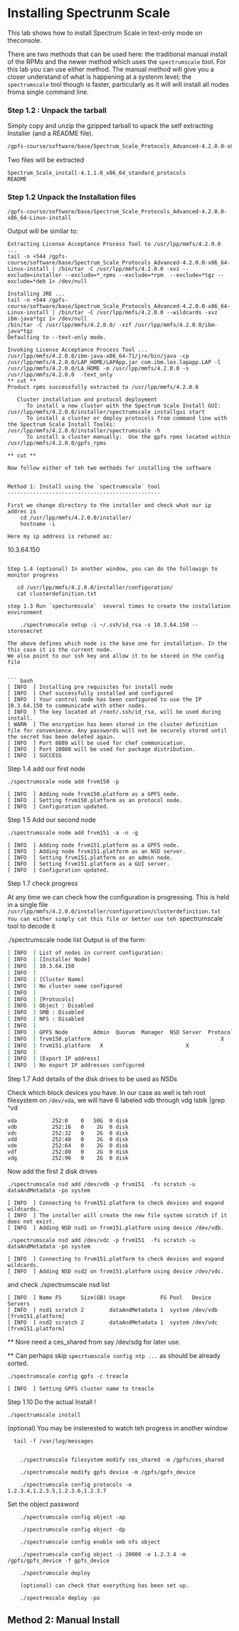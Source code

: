 Installing Spectrunm Scale 
===========================

This lab shows how to install Spectrum Scale in text-only mode on theconsole.

There are two methods that can be used here: the traditional manual install of the RPMs and the newer method which uses the `spectrumscale`
tool. For this lab you can use either method. The manual method will give you a closer understand of what is happening at a systenm level; the 
`spectrumscale` tool though is faster, particularly as it will will install all nodes froma single command line.




### Step 1.2 : Unpack the tarball

Simply copy and unzip the gzipped tarball to upack the self extracting Installer (and a README file).



``` bash
/gpfs-course/software/base/Spectrum_Scale_Protocols_Advanced-4.2.0.0-x86_64-Linux-install
```

Two files will be extracted
```
Spectrum_Scale_install-4.1.1.0_x86_64_standard_protocols
README
```
### Step 1.2 Unpack the Installation files


    /gpfs-course/software/base/Spectrum_Scale_Protocols_Advanced-4.2.0.0-x86_64-Linux-install

Output will be similar to:
```
Extracting License Acceptance Process Tool to /usr/lpp/mmfs/4.2.0.0 ...
tail -n +544 /gpfs-course/software/base/Spectrum_Scale_Protocols_Advanced-4.2.0.0-x86_64-Linux-install | /bin/tar -C /usr/lpp/mmfs/4.2.0.0 -xvz --exclude=installer --exclude=*_rpms --exclude=*rpm  --exclude=*tgz --exclude=*deb 1> /dev/null

Installing JRE ...
tail -n +544 /gpfs-course/software/base/Spectrum_Scale_Protocols_Advanced-4.2.0.0-x86_64-Linux-install | /bin/tar -C /usr/lpp/mmfs/4.2.0.0 --wildcards -xvz  ibm-java*tgz 1> /dev/null
/bin/tar -C /usr/lpp/mmfs/4.2.0.0/ -xzf /usr/lpp/mmfs/4.2.0.0/ibm-java*tgz
Defaulting to --text-only mode.

Invoking License Acceptance Process Tool ...
/usr/lpp/mmfs/4.2.0.0/ibm-java-x86_64-71/jre/bin/java -cp /usr/lpp/mmfs/4.2.0.0/LAP_HOME/LAPApp.jar com.ibm.lex.lapapp.LAP -l /usr/lpp/mmfs/4.2.0.0/LA_HOME -m /usr/lpp/mmfs/4.2.0.0 -s /usr/lpp/mmfs/4.2.0.0  -text_only
** cut **
Product rpms successfully extracted to /usr/lpp/mmfs/4.2.0.0

   Cluster installation and protocol deployment
      To install a new cluster with the Spectrum Scale Install GUI:  /usr/lpp/mmfs/4.2.0.0/installer/spectrumscale installgui start
      To install a cluster or deploy protocols from command line with the Spectrum Scale Install Toolki:  /usr/lpp/mmfs/4.2.0.0/installer/spectrumscale -h
      To install a cluster manually:  Use the gpfs rpms located within /usr/lpp/mmfs/4.2.0.0/gpfs_rpms

** cut **

Now follow either of teh two methods for installing the software


Method 1: Install using the `spectrumscale` tool
------------------------------------------------

First we change directory to the installer and check what our ip addres is
    cd /usr/lpp/mmfs/4.2.0.0/installer/
    hostname -i

Here my ip address is retuned as:
```
10.3.64.150
```

Step 1.4 (optional) In another window, you can do the followign to monitor progress

   cd /usr/lpp/mmfs/4.2.0.0/installer/configuration/
   cat clusterdefinition.txt
    
step 1.3 Run `specturmscale`  several times to create the installation environment
    
    ./spectrumscale setup -i ~/.ssh/id_rsa -s 10.3.64.150 --storesecret

The above defines which node is the base one for installation. In the this case it is the current node.
We also point to our ssh key and allow it to be stored in the config file


``` bash
[ INFO  ] Installing pre requisites for install node
[ INFO  ] Chef successfully installed and configured
[ INFO  ] Your control node has been configured to use the IP 10.3.64.150 to communicate with other nodes.
[ INFO  ] The key located at /root/.ssh/id_rsa, will be used during install.
[ WARN  ] The encryption has been stored in the cluster definition file for convenience. Any passwords will not be securely stored until the secret has been deleted again.
[ INFO  ] Port 8889 will be used for chef communication.
[ INFO  ] Port 10080 will be used for package distribution.
[ INFO  ] SUCCESS
```
Step 1.4 add our first node

    ./spectrumscale node add frvm150 -p
```
[ INFO  ] Adding node frvm150.platform as a GPFS node.
[ INFO  ] Setting frvm150.platform as an protocol node.
[ INFO  ] Configuration updated.
```

Step 1.5 Add our second node

    ./spectrumscale node add frvm151 -a -n -g
````
[ INFO  ] Adding node frvm151.platform as a GPFS node.
[ INFO  ] Adding node frvm151.platform as an NSD server.
[ INFO  ] Setting frvm151.platform as an admin node.
[ INFO  ] Setting frvm151.platform as a GUI server.
[ INFO  ] Configuration updated.
````


Step 1.7 check progress

At any time we can check how the configuration is progressing. This is held in a single file `/usr/lpp/mmfs/4.2.0.0/installer/configuration/clusterdefinition.txt
You can either simply cat this file or better use teh `spectrumscale` tool to decode it

   ./spectrumscale node list
Output is of the form:
``` bash
[ INFO  ] List of nodes in current configuration:
[ INFO  ] [Installer Node]
[ INFO  ] 10.3.64.150
[ INFO  ]
[ INFO  ] [Cluster Name]
[ INFO  ] No cluster name configured
[ INFO  ]
[ INFO  ] [Protocols]
[ INFO  ] Object : Disabled
[ INFO  ] SMB : Disabled
[ INFO  ] NFS : Disabled
[ INFO  ]
[ INFO  ] GPFS Node        Admin  Quorum  Manager  NSD Server  Protocol  GUI Server
[ INFO  ] frvm150.platform                                         X
[ INFO  ] frvm151.platform   X                          X                     X
[ INFO  ]
[ INFO  ] [Export IP address]
[ INFO  ] No export IP addresses configured
```

Step 1.7 Add details of the disk drives to be used as NSDs

Check which block devices you have. In our case as well is teh root filesystem on `/dev/vda`, we will have 6 labeled vdb through vdg
     lsblk |grep ^vd
```
vda           252:0    0   50G  0 disk
vdb           252:16   0    2G  0 disk
vdc           252:32   0    2G  0 disk
vdd           252:48   0    2G  0 disk
vde           252:64   0    2G  0 disk
vdf           252:80   0    2G  0 disk
vdg           252:96   0    2G  0 disk
```
Now add the first 2 disk drives

    ./spectrumscale nsd add /dev/vdb -p frvm151  -fs scratch -u dataAndMetadata -po system
```
[ INFO  ] Connecting to frvm151.platform to check devices and expand wildcards.
[ INFO  ] The installer will create the new file system scratch if it does not exist.
[ INFO  ] Adding NSD nsd1 on frvm151.platform using device /dev/vdb.
```
    ./spectrumscale nsd add /dev/vdc -p frvm151  -fs scratch -u dataAndMetadata -po system
```
[ INFO  ] Connecting to frvm151.platform to check devices and expand wildcards.
[ INFO  ] Adding NSD nsd2 on frvm151.platform using device /dev/vdc.
```

and check
    ./spectrumscale nsd  list
```
[ INFO  ] Name FS      Size(GB) Usage           FG Pool   Device   Servers
[ INFO  ] nsd1 scratch 2        dataAndMetadata 1  system /dev/vdb [frvm151.platform]
[ INFO  ] nsd2 scratch 2        dataAndMetadata 1  system /dev/vdc [frvm151.platform]
```


** Nore  need a ces_shared from say /dev/sdg for later use.

** Can perhaps skip `specrtumscale config ntp ...` as should be already sorted.

    ./spectrumscale config gpfs -c treacle
````
[ INFO  ] Setting GPFS cluster name to treacle
````

Step 1.10 Do the actual Install !

    ./spectrumscale install
    


  (optional) You may be insterested to watch teh progress in another window
  
      tail -f /var/log/messages
      
      
        ./spectrumscale filesystem modify ces_shared -m /gpfs/ces_shared
        
        ./spectrumscale modify gpfs device -m /gpfs/gpfs_device
        
        ./spectrumscale config protocols -e 1.2.3.4,1.2.3.5,1.2.3.6,1.2.3.7
        
  Set the object password      
        
        ./spectrumscale config object -ap
        
        ./spectrumscale config object -dp
        
        ./spectrumscale config enable smb nfs object
        
        ./spectrumscale config object -i 20000 -e 1.2.3.4 -m /gpfs/gpfs_device -f gpfs_device
        
        ./spectrumscale deploy
        
        (optional) can check that everything has been set up.
        
        ./spectrmscale deploy -po
        
        
        



Method 2: Manual Install 
------------------------
